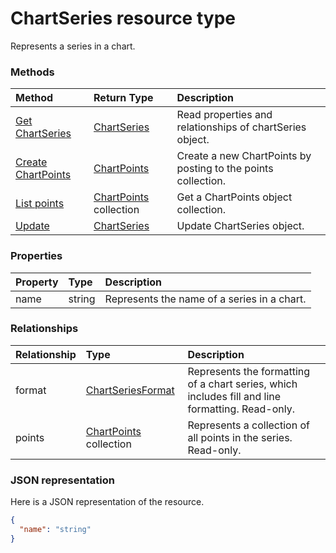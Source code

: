 # ChartSeries resource type

Represents a series in a chart.


### Methods

| Method		   | Return Type	|Description|
|:---------------|:--------|:----------|
|[Get ChartSeries](../api/chartseries_get.md) | [ChartSeries](chartseries.md) |Read properties and relationships of chartSeries object.|
|[Create ChartPoints](../api/chartseries_post_points.md) |[ChartPoints](chartpoints.md)| Create a new ChartPoints by posting to the points collection.|
|[List points](../api/chartseries_list_points.md) |[ChartPoints](chartpoints.md) collection| Get a ChartPoints object collection.|
|[Update](../api/chartseries_update.md) | [ChartSeries](chartseries.md)	|Update ChartSeries object. |

### Properties
| Property	   | Type	|Description|
|:---------------|:--------|:----------|
|name|string|Represents the name of a series in a chart.|

### Relationships
| Relationship | Type	|Description|
|:---------------|:--------|:----------|
|format|[ChartSeriesFormat](chartseriesformat.md)|Represents the formatting of a chart series, which includes fill and line formatting. Read-only.|
|points|[ChartPoints](chartpoints.md) collection|Represents a collection of all points in the series. Read-only.|

### JSON representation

Here is a JSON representation of the resource.

<!-- {
  "blockType": "resource",
  "optionalProperties": [

  ],
  "@odata.type": "microsoft.graph.chartseries"
}-->

```json
{
  "name": "string"
}

```

<!-- uuid: 8fcb5dbc-d5aa-4681-8e31-b001d5168d79
2015-10-25 14:57:30 UTC -->
<!-- {
  "type": "#page.annotation",
  "description": "ChartSeries resource",
  "keywords": "",
  "section": "documentation",
  "tocPath": ""
}-->